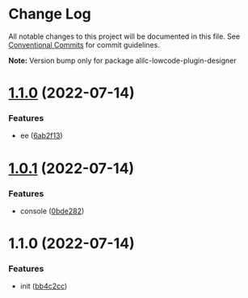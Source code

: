# Change Log

All notable changes to this project will be documented in this file.
See [Conventional Commits](https://conventionalcommits.org) for commit guidelines.

**Note:** Version bump only for package alilc-lowcode-plugin-designer

# [1.1.0](https://github.com/alibaba/lowcode-engine/compare/v1.0.12...v1.1.0) (2022-07-14)

### Features

- ee ([6ab2f13](https://github.com/alibaba/lowcode-engine/commit/6ab2f131fdabd37d0f753c850f59711bccb10d8d))

# [1.0.1](https://github.com/alibaba/lowcode-engine/compare/v1.1.0...v1.0.1) (2022-07-14)

### Features

- console ([0bde282](https://github.com/alibaba/lowcode-engine/commit/0bde282f90c28b1ac16c44d9ef5791ecf11780ce))

# 1.1.0 (2022-07-14)

### Features

- init ([bb4c2cc](https://github.com/alibaba/lowcode-engine/commit/bb4c2cc0622cfcce94689f4b747d80e52c697c48))
